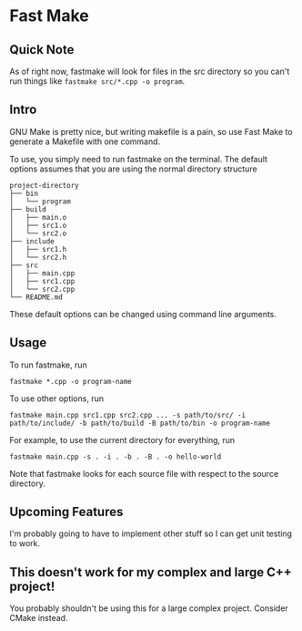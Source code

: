 # Fast Make 

## Quick Note
As of right now, fastmake will look for files in the src directory so you can't run things like `fastmake src/*.cpp -o program`. 

## Intro
GNU Make is pretty nice, but writing makefile is a pain, so use Fast Make to generate a Makefile with one command. 

To use, you simply need to run fastmake on the terminal. The default options assumes that you are using the normal directory structure

    project-directory
    ├── bin
    │   └── program
    ├── build
    │   ├── main.o
    │   ├── src1.o
    │   └── src2.o
    ├── include
    │   ├── src1.h
    │   └── src2.h
    ├── src
    │   ├── main.cpp
    │   ├── src1.cpp
    │   └── src2.cpp
    └── README.md

These default options can be changed using command line arguments. 

## Usage
To run fastmake, run 

    fastmake *.cpp -o program-name

To use other options, run

    fastmake main.cpp src1.cpp src2.cpp ... -s path/to/src/ -i path/to/include/ -b path/to/build -B path/to/bin -o program-name

For example, to use the current directory for everything, run

    fastmake main.cpp -s . -i . -b . -B . -o hello-world

Note that fastmake looks for each source file with respect to the source directory. 

## Upcoming Features
I'm probably going to have to implement other stuff so I can get unit testing to work. 

## This doesn't work for my complex and large C++ project!

You probably shouldn't be using this for a large complex project. Consider CMake instead. 

